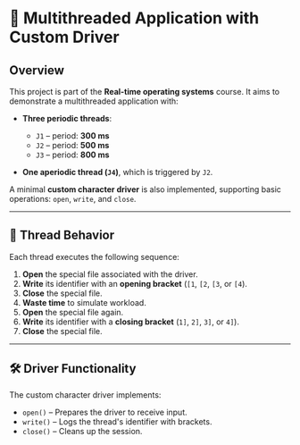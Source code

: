 # 🧵 Multithreaded Application with Custom Driver

## Overview
This project is part of the **Real-time operating systems** course. It aims to demonstrate a multithreaded application with:

- **Three periodic threads**:
  - `J1` – period: **300 ms**
  - `J2` – period: **500 ms**
  - `J3` – period: **800 ms**

- **One aperiodic thread (`J4`)**, which is triggered by `J2`.

A minimal **custom character driver** is also implemented, supporting basic operations: `open`, `write`, and `close`.

---

## 🧠 Thread Behavior

Each thread executes the following sequence:

1. **Open** the special file associated with the driver.
2. **Write** its identifier with an **opening bracket** (`[1`, `[2`, `[3`, or `[4`).
3. **Close** the special file.
4. **Waste time** to simulate workload.
5. **Open** the special file again.
6. **Write** its identifier with a **closing bracket** (`1]`, `2]`, `3]`, or `4]`).
7. **Close** the special file.

---

## 🛠 Driver Functionality

The custom character driver implements:

- `open()` – Prepares the driver to receive input.
- `write()` – Logs the thread's identifier with brackets.
- `close()` – Cleans up the session.


